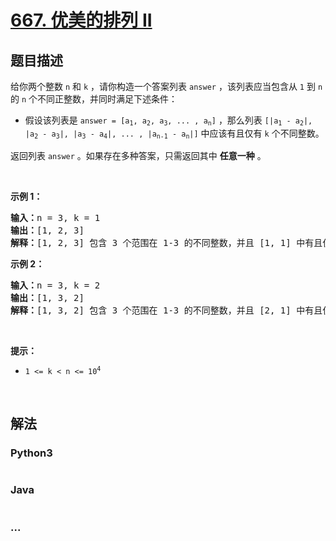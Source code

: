 # [667. 优美的排列 II](https://leetcode-cn.com/problems/beautiful-arrangement-ii)



## 题目描述

<!-- 这里写题目描述 -->

<p>给你两个整数 <code>n</code> 和 <code>k</code> ，请你构造一个答案列表 <code>answer</code> ，该列表应当包含从 <code>1</code> 到 <code>n</code> 的 <code>n</code> 个不同正整数，并同时满足下述条件：</p>

<ul>
	<li>假设该列表是 <code>answer = [a<sub>1</sub>, a<sub>2</sub>, a<sub>3</sub>, ... , a<sub>n</sub>]</code> ，那么列表 <code>[|a<sub>1</sub> - a<sub>2</sub>|, |a<sub>2</sub> - a<sub>3</sub>|, |a<sub>3</sub> - a<sub>4</sub>|, ... , |a<sub>n-1</sub> - a<sub>n</sub>|]</code> 中应该有且仅有 <code>k</code> 个不同整数。</li>
</ul>

<p>返回列表 <code>answer</code> 。如果存在多种答案，只需返回其中 <strong>任意一种</strong> 。</p>

<p> </p>

<p><strong>示例 1：</strong></p>

<pre>
<strong>输入：</strong>n = 3, k = 1
<strong>输出：</strong>[1, 2, 3]
<strong>解释：</strong>[1, 2, 3] 包含 3 个范围在 1-3 的不同整数，并且 [1, 1] 中有且仅有 1 个不同整数：1
</pre>

<p><strong>示例 2：</strong></p>

<pre>
<strong>输入：</strong>n = 3, k = 2
<strong>输出：</strong>[1, 3, 2]
<strong>解释：</strong>[1, 3, 2] 包含 3 个范围在 1-3 的不同整数，并且 [2, 1] 中有且仅有 2 个不同整数：1 和 2
</pre>

<p> </p>

<p><strong>提示：</strong></p>

<ul>
	<li><code>1 <= k < n <= 10<sup>4</sup></code></li>
</ul>

<p> </p>


## 解法

<!-- 这里可写通用的实现逻辑 -->

<!-- tabs:start -->

### **Python3**

<!-- 这里可写当前语言的特殊实现逻辑 -->

```python

```

### **Java**

<!-- 这里可写当前语言的特殊实现逻辑 -->

```java

```

### **...**

```

```

<!-- tabs:end -->
